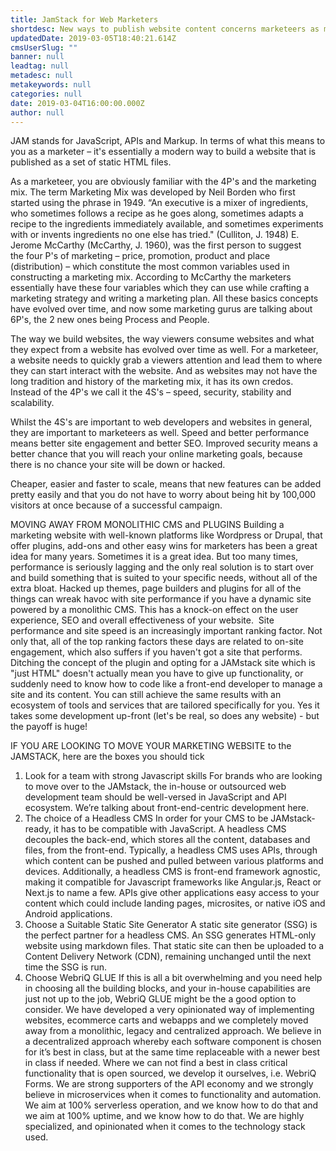 ```yaml
---
title: JamStack for Web Marketers
shortdesc: New ways to publish website content concerns marketeers as much as it concerns web developers
updatedDate: 2019-03-05T18:40:21.614Z
cmsUserSlug: ""
banner: null
leadtag: null
metadesc: null
metakeywords: null
categories: null
date: 2019-03-04T16:00:00.000Z
author: null
---
```


JAM stands for JavaScript, APIs and Markup.
In terms of what this means to you as a marketer – it's essentially a modern way to build a website that is published as a set of static HTML files.

As a marketeer, you are obviously familiar with the 4P's and the marketing mix. 
The term Marketing Mix was developed by Neil Borden who first started using the phrase in 1949. “An executive is a mixer of ingredients, who sometimes follows a recipe as he goes along, sometimes adapts a recipe to the ingredients immediately available, and sometimes experiments with or invents ingredients no one else has tried." (Culliton, J. 1948)
E. Jerome McCarthy (McCarthy, J. 1960), was the first person to suggest the four P's of marketing – price, promotion, product and place (distribution) – which constitute the most common variables used in constructing a marketing mix. According to McCarthy the marketers essentially have these four variables which they can use while crafting a marketing strategy and writing a marketing plan. 
All these basics concepts have evolved over time, and now some marketing gurus are talking about 6P's, the 2 new ones being Process and People. 

The way we build websites, the way viewers consume websites and what they expect from a website has evolved over time as well. For a marketeer, a website needs to quickly grab a viewers attention and lead them to where they can start interact with the website. 
And as websites may not have the long tradition and history of the marketing mix, it has its own credos. Instead of the 4P's we call it the 4S's – speed, security, stability and scalability. 

Whilst the 4S's are important to web developers and websites in general, they are important to marketeers as well. Speed and better performance means better site engagement and better SEO. Improved security means a better chance that you will reach your online marketing goals, because there is no chance your site will be down or hacked. 

Cheaper, easier and faster to scale, means that new features can be added pretty easily and that you do not have to worry about being hit by 100,000 visitors at once because of a successful campaign. 

MOVING AWAY FROM MONOLITHIC CMS and PLUGINS
Building a marketing website with well-known platforms like Wordpress or Drupal, that offer plugins, add-ons and other easy wins for marketers has been a great idea for many years. Sometimes it is a great idea. But too many times, performance is seriously lagging and the only real solution is to start over and build something that is suited to your specific needs, without all of the extra bloat.
Hacked up themes, page builders and plugins for all of the things can wreak havoc with site performance if you have a dynamic site powered by a monolithic CMS. This has a knock-on effect on the user experience, SEO and overall effectiveness of your website. 
Site performance and site speed is an increasingly important ranking factor. Not only that, all of the top ranking factors these days are related to on-site engagement, which also suffers if you haven't got a site that performs.
Ditching the concept of the plugin and opting for a JAMstack site which is "just HTML" doesn't actually mean you have to give up functionality, or suddenly need to know how to code like a front-end developer to manage a site and its content. You can still achieve the same results with an ecosystem of tools and services that are tailored specifically for you. Yes it takes some development up-front (let's be real, so does any website) - but the payoff is huge!  


IF YOU ARE LOOKING TO MOVE YOUR MARKETING WEBSITE to the JAMSTACK, here are the boxes you should tick

1. Look for a team with strong Javascript skills
For brands who are looking to move over to the JAMstack, the in-house or outsourced web development team should be well-versed in JavaScript and API ecosystem. We’re talking about front-end-centric development here. 
2. The choice of a Headless CMS 
In order for your CMS to be JAMstack-ready, it has to be compatible with JavaScript. A headless CMS decouples the back-end, which stores all the content, databases and files, from the front-end. Typically, a headless CMS uses APIs, through which content can be pushed and pulled between various platforms and devices. Additionally, a headless CMS is front-end framework agnostic, making it compatible for Javascript frameworks like Angular.js, React or Next.js to name a few. APIs give other applications easy access to your content which could include landing pages, microsites, or native iOS and Android applications.
3. Choose a Suitable Static Site Generator
A static site generator (SSG) is the perfect partner for a headless CMS. An SSG generates HTML-only website using markdown files. That static site can then be uploaded to a Content Delivery Network (CDN), remaining unchanged until the next time the SSG is run.
4. Choose WebriQ GLUE
If this is all a bit overwhelming and you need help in choosing all the building blocks, and your in-house capabilities are just not up to the job, WebriQ GLUE might be the a good option to consider. We have developed a very opinionated way of implementing websites, ecommerce carts and webapps and we completely moved away from a monolithic, legacy and centralized approach. We believe in a decentralized approach whereby each software component is chosen for it’s best in class, but at the same time replaceable with a newer best in class if needed. Where we can not find a best in class critical functionality that is open sourced, we develop it ourselves, i.e. WebriQ Forms. We are strong supporters of the API economy and we strongly believe in microservices when it comes to functionality and automation. We aim at 100% serverless operation, and we know how to do that and we aim at 100% uptime, and we know how to do that. We are highly specialized, and opinionated when it comes to the technology stack used.




